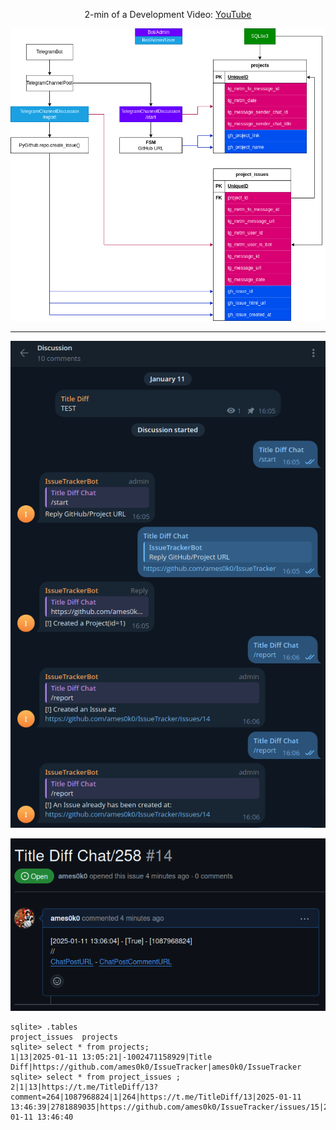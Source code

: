 <p align="center">2-min of a Development Video: <a href="https://youtu.be/tZ79tViF9ME">YouTube</a></p>
<p align="center"><img src="./Diagram.drawio.png" /></p>
<hr />
<p align="center"><img src="./example/TEST-IssueTracker-TelegramBot.png" /></p>
<p align="center"><img src="./example/TEST-IssueTracker-GitHub.png" /></p>

```
sqlite> .tables
project_issues  projects
sqlite> select * from projects;
1|13|2025-01-11 13:05:21|-1002471158929|Title Diff|https://github.com/ames0k0/IssueTracker|ames0k0/IssueTracker
sqlite> select * from project_issues ;
2|1|13|https://t.me/TitleDiff/13?comment=264|1087968824|1|264|https://t.me/TitleDiff/13|2025-01-11 13:46:39|2781889035|https://github.com/ames0k0/IssueTracker/issues/15|2025-01-11 13:46:40
```